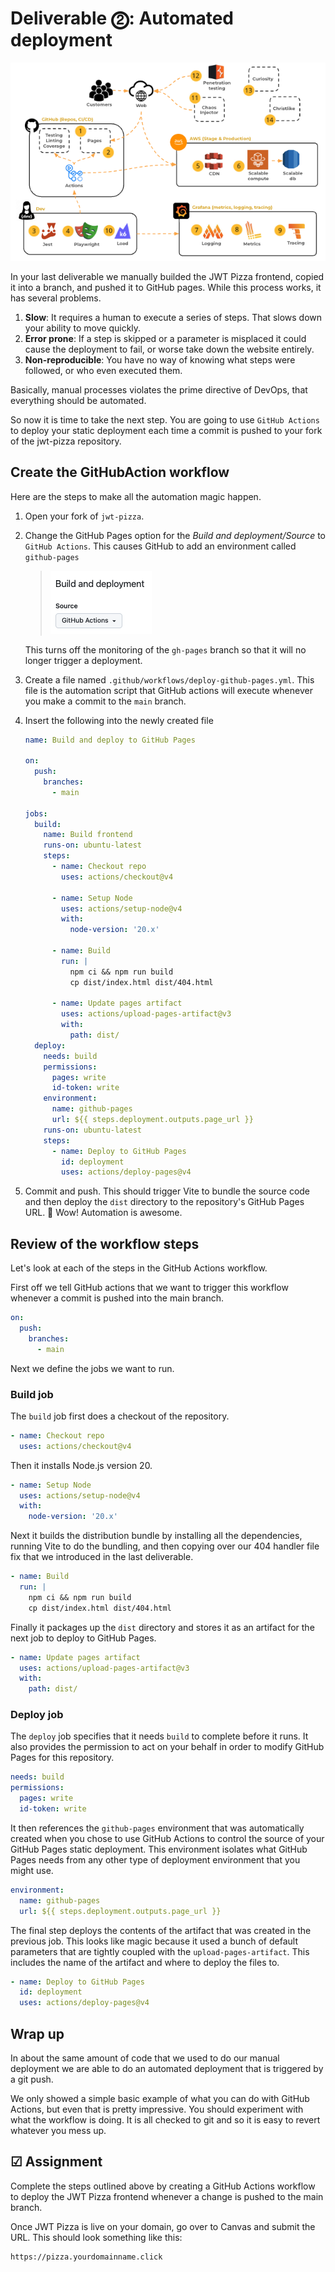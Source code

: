 # Deliverable ⓶: Automated deployment

![course overview](../courseOverview.png)

In your last deliverable we manually builded the JWT Pizza frontend, copied it into a branch, and pushed it to GitHub pages. While this process works, it has several problems.

1. **Slow**: It requires a human to execute a series of steps. That slows down your ability to move quickly.
1. **Error prone**: If a step is skipped or a parameter is misplaced it could cause the deployment to fail, or worse take down the website entirely.
1. **Non-reproducible**: You have no way of knowing what steps were followed, or who even executed them.

Basically, manual processes violates the prime directive of DevOps, that everything should be automated.

So now it is time to take the next step. You are going to use `GitHub Actions` to deploy your static deployment each time a commit is pushed to your fork of the jwt-pizza repository.

## Create the GitHubAction workflow

Here are the steps to make all the automation magic happen.

1. Open your fork of `jwt-pizza`.
1. Change the GitHub Pages option for the _Build and deployment/Source_ to `GitHub Actions`. This causes GitHub to add an environment called `github-pages`

   > ![GitHub Pages Source Actions](gitHubPagesSourceAction.png)

   This turns off the monitoring of the `gh-pages` branch so that it will no longer trigger a deployment.

1. Create a file named `.github/workflows/deploy-github-pages.yml`. This file is the automation script that GitHub actions will execute whenever you make a commit to the `main` branch.
1. Insert the following into the newly created file

   ```yml
   name: Build and deploy to GitHub Pages

   on:
     push:
       branches:
         - main

   jobs:
     build:
       name: Build frontend
       runs-on: ubuntu-latest
       steps:
         - name: Checkout repo
           uses: actions/checkout@v4

         - name: Setup Node
           uses: actions/setup-node@v4
           with:
             node-version: '20.x'

         - name: Build
           run: |
             npm ci && npm run build
             cp dist/index.html dist/404.html

         - name: Update pages artifact
           uses: actions/upload-pages-artifact@v3
           with:
             path: dist/
     deploy:
       needs: build
       permissions:
         pages: write
         id-token: write
       environment:
         name: github-pages
         url: ${{ steps.deployment.outputs.page_url }}
       runs-on: ubuntu-latest
       steps:
         - name: Deploy to GitHub Pages
           id: deployment
           uses: actions/deploy-pages@v4
   ```

1. Commit and push. This should trigger Vite to bundle the source code and then deploy the `dist` directory to the repository's GitHub Pages URL. 🎉 Wow! Automation is awesome.

## Review of the workflow steps

Let's look at each of the steps in the GitHub Actions workflow.

First off we tell GitHub actions that we want to trigger this workflow whenever a commit is pushed into the main branch.

```yml
on:
  push:
    branches:
      - main
```

Next we define the jobs we want to run.

### Build job

The `build` job first does a checkout of the repository.

```yml
- name: Checkout repo
  uses: actions/checkout@v4
```

Then it installs Node.js version 20.

```yml
- name: Setup Node
  uses: actions/setup-node@v4
  with:
    node-version: '20.x'
```

Next it builds the distribution bundle by installing all the dependencies, running Vite to do the bundling, and then copying over our 404 handler file fix that we introduced in the last deliverable.

```yml
- name: Build
  run: |
    npm ci && npm run build
    cp dist/index.html dist/404.html
```

Finally it packages up the `dist` directory and stores it as an artifact for the next job to deploy to GitHub Pages.

```yml
- name: Update pages artifact
  uses: actions/upload-pages-artifact@v3
  with:
    path: dist/
```

### Deploy job

The `deploy` job specifies that it needs `build` to complete before it runs. It also provides the permission to act on your behalf in order to modify GitHub Pages for this repository.

```yml
needs: build
permissions:
  pages: write
  id-token: write
```

It then references the `github-pages` environment that was automatically created when you chose to use GitHub Actions to control the source of your GitHub Pages static deployment. This environment isolates what GitHub Pages needs from any other type of deployment environment that you might use.

```yml
environment:
  name: github-pages
  url: ${{ steps.deployment.outputs.page_url }}
```

The final step deploys the contents of the artifact that was created in the previous job. This looks like magic because it used a bunch of default parameters that are tightly coupled with the `upload-pages-artifact`. This includes the name of the artifact and where to deploy the files to.

```yml
- name: Deploy to GitHub Pages
  id: deployment
  uses: actions/deploy-pages@v4
```

## Wrap up

In about the same amount of code that we used to do our manual deployment we are able to do an automated deployment that is triggered by a git push.

We only showed a simple basic example of what you can do with GitHub Actions, but even that is pretty impressive. You should experiment with what the workflow is doing. It is all checked to git and so it is easy to revert whatever you mess up.

## ☑ Assignment

Complete the steps outlined above by creating a GitHub Actions workflow to deploy the JWT Pizza frontend whenever a change is pushed to the main branch.

Once JWT Pizza is live on your domain, go over to Canvas and submit the URL. This should look something like this:

```txt
https://pizza.yourdomainname.click
```
